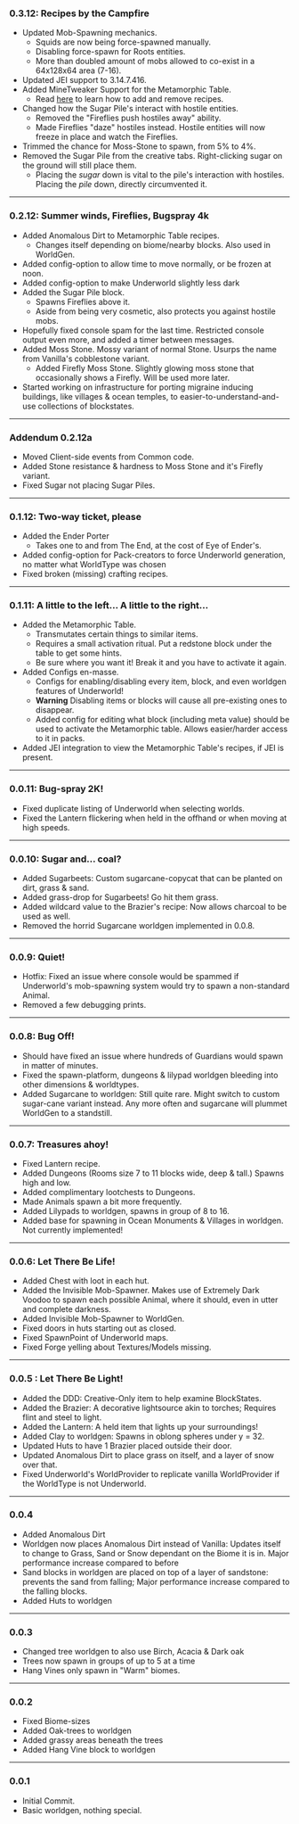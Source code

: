 ### 0.3.12: Recipes by the Campfire

- Updated Mob-Spawning mechanics.
   - Squids are now being force-spawned manually.
   - Disabling force-spawn for Roots entities.
   - More than doubled amount of mobs allowed to co-exist in a 64x128x64 area (7-16).
- Updated JEI support to 3.14.7.416.
- Added MineTweaker Support for the Metamorphic Table.
   - Read [here](https://github.com/Matryoshika/Underworld/wiki/MineTweaker-Support) to learn how to add and remove recipes.
- Changed how the Sugar Pile's interact with hostile entities.
   - Removed the "Fireflies push hostiles away" ability.
   - Made Fireflies "daze" hostiles instead. Hostile entities will now freeze in place and watch the Fireflies.
- Trimmed the chance for Moss-Stone to spawn, from 5% to 4%.
- Removed the Sugar Pile from the creative tabs. Right-clicking sugar on the ground will still place them.
   - Placing the *sugar* down is vital to the pile's interaction with hostiles. Placing the *pile* down, directly circumvented it.

---
### 0.2.12: Summer winds, Fireflies, Bugspray 4k

- Added Anomalous Dirt to Metamorphic Table recipes.
   - Changes itself depending on biome/nearby blocks. Also used in WorldGen.
- Added config-option to allow time to move normally, or be frozen at noon.
- Added config-option to make Underworld slightly less dark
- Added the Sugar Pile block.
   - Spawns Fireflies above it.
   - Aside from being very cosmetic, also protects you against hostile mobs.
- Hopefully fixed console spam for the last time. Restricted console output even more, and added a timer between messages.
- Added Moss Stone. Mossy variant of normal Stone. Usurps the name from Vanilla's cobblestone variant.
   - Added Firefly Moss Stone. Slightly glowing moss stone that occasionally shows a Firefly. Will be used more later.
- Started working on infrastructure for porting migraine inducing buildings, like villages & ocean temples, to easier-to-understand-and-use collections of blockstates.

---
### Addendum 0.2.12a

- Moved Client-side events from Common code.
- Added Stone resistance & hardness to Moss Stone and it's Firefly variant.
- Fixed Sugar not placing Sugar Piles.

---
### 0.1.12: Two-way ticket, please

- Added the Ender Porter
   - Takes one to and from The End, at the cost of Eye of Ender's.
- Added config-option for Pack-creators to force Underworld generation, no matter what WorldType was chosen
- Fixed broken (missing) crafting recipes.

---
### 0.1.11: A little to the left... A little to the right...

- Added the Metamorphic Table.
   - Transmutates certain things to similar items.
   - Requires a small activation ritual. Put a redstone block under the table to get some hints.
   - Be sure where you want it! Break it and you have to activate it again.
- Added Configs en-masse.
   - Configs for enabling/disabling every item, block, and even worldgen features of Underworld!
   - **Warning** Disabling items or blocks will cause all pre-existing ones to disappear.
   - Added config for editing what block (including meta value) should be used to activate the Metamorphic table. Allows easier/harder access to it in packs.
- Added JEI integration to view the Metamorphic Table's recipes, if JEI is present.

---
### 0.0.11: Bug-spray 2K!

- Fixed duplicate listing of Underworld when selecting worlds.
- Fixed the Lantern flickering when held in the offhand or when moving at high speeds.

---
### 0.0.10: Sugar and... coal?

- Added Sugarbeets: Custom sugarcane-copycat that can be planted on dirt, grass & sand.
- Added grass-drop for Sugarbeets! Go hit them grass.
- Added wildcard value to the Brazier's recipe: Now allows charcoal to be used as well.
- Removed the horrid Sugarcane worldgen implemented in 0.0.8.

---
### 0.0.9: Quiet!

- Hotfix: Fixed an issue where console would be spammed if Underworld's mob-spawning system would try to spawn a non-standard Animal.
- Removed a few debugging prints.

---
### 0.0.8: Bug Off!

- Should have fixed an issue where hundreds of Guardians would spawn in matter of minutes.
- Fixed the spawn-platform, dungeons & lilypad worldgen bleeding into other dimensions & worldtypes.
- Added Sugarcane to worldgen: Still quite rare. Might switch to custom sugar-cane variant instead. Any more often and sugarcane will plummet 
WorldGen to a standstill.

---
### 0.0.7: Treasures ahoy!

- Fixed Lantern recipe.
- Added Dungeons (Rooms size 7 to 11 blocks wide, deep & tall.) Spawns high and low.
- Added complimentary lootchests to Dungeons.
- Made Animals spawn a bit more frequently.
- Added Lilypads to worldgen, spawns in group of 8 to 16.
- Added base for spawning in Ocean Monuments & Villages in worldgen. Not currently implemented!

---
### 0.0.6: Let There Be Life!
- Added Chest with loot in each hut.
- Added the Invisible Mob-Spawner. Makes use of Extremely Dark Voodoo to spawn each possible Animal, where it should, even in utter and 
complete darkness.
- Added Invisible Mob-Spawner to WorldGen.
- Fixed doors in huts starting out as closed.
- Fixed SpawnPoint of Underworld maps.
- Fixed Forge yelling about Textures/Models missing.

---
### 0.0.5 : Let There Be Light!
- Added the DDD: Creative-Only item to help examine BlockStates.
- Added the Brazier: A decorative lightsource akin to torches; Requires flint and steel to light.
- Added the Lantern: A held item that lights up your surroundings!
- Added Clay to worldgen: Spawns in oblong spheres under y = 32.
- Updated Huts to have 1 Brazier placed outside their door.
- Updated Anomalous Dirt to place grass on itself, and a layer of snow over that.
- Fixed Underworld's WorldProvider to replicate vanilla WorldProvider if the WorldType is not Underworld.

---
### 0.0.4

- Added Anomalous Dirt
- Worldgen now places Anomalous Dirt instead of Vanilla: Updates itself to change to Grass, Sand or Snow dependant on the Biome it is in. 
Major performance increase compared to before
- Sand blocks in worldgen are placed on top of a layer of sandstone: prevents the sand from falling; Major performance increase compared to 
the falling blocks.
- Added Huts to worldgen

---
### 0.0.3

- Changed tree worldgen to also use Birch, Acacia & Dark oak
- Trees now spawn in groups of up to 5 at a time
- Hang Vines only spawn in "Warm" biomes.

---
### 0.0.2

- Fixed Biome-sizes
- Added Oak-trees to worldgen
- Added grassy areas beneath the trees
- Added Hang Vine block to worldgen

---
### 0.0.1
- Initial Commit.
- Basic worldgen, nothing special.
